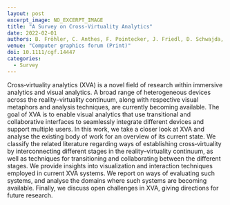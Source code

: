 ```yaml
---
layout: post
excerpt_image: NO_EXCERPT_IMAGE
title: "A Survey on Cross‐Virtuality Analytics"
date: 2022-02-01
authors: B. Fröhler, C. Anthes, F. Pointecker, J. Friedl, D. Schwajda, A. Riegler, S. Tripathi, C. Holzmann, M. Brunner, H. Jodlbauer, H. Jetter & C. Heinzl
venue: "Computer graphics forum (Print)"
doi: 10.1111/cgf.14447
categories:
  - Survey
---
```

Cross‐virtuality analytics (XVA) is a novel field of research within immersive analytics and visual analytics. A broad range of heterogeneous devices across the reality–virtuality continuum, along with respective visual metaphors and analysis techniques, are currently becoming available. The goal of XVA is to enable visual analytics that use transitional and collaborative interfaces to seamlessly integrate different devices and support multiple users. In this work, we take a closer look at XVA and analyse the existing body of work for an overview of its current state. We classify the related literature regarding ways of establishing cross‐virtuality by interconnecting different stages in the reality–virtuality continuum, as well as techniques for transitioning and collaborating between the different stages. We provide insights into visualization and interaction techniques employed in current XVA systems. We report on ways of evaluating such systems, and analyse the domains where such systems are becoming available. Finally, we discuss open challenges in XVA, giving directions for future research.
